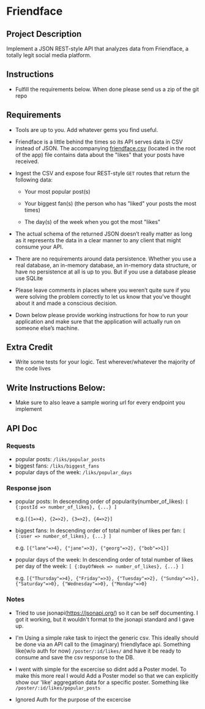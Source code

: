 # Friendface

## Project Description

Implement a JSON REST-style API that analyzes data from Friendface, a totally
legit social media platform.

## Instructions

* Fulfill the requirements below. When done please send us a zip of the git repo

## Requirements

* Tools are up to you. Add whatever gems you find useful.

* Friendface is a little behind the times so its API serves data in CSV instead
  of JSON. The accompanying [friendface.csv](https://gist.github.com/dabobert/4a31d09d20988ef0f128a6be57fa60d0) (located in the root of the app) file contains data
  about the "likes" that your posts have received.

* Ingest the CSV and expose four REST-style `GET` routes that return the following data:

    * Your most popular post(s)

    * Your biggest fan(s) (the person who has "liked" your posts the most times)

    * The day(s) of the week when you got the most "likes"


* The actual schema of the returned JSON doesn’t really matter as long
  as it represents the data in a clear manner to any client that might consume
  your API.

* There are no requirements around data persistence. Whether you use a real
  database, an in-memory database, an in-memory data structure, or have no
  persistence at all is up to you.  But if you use a database please use SQLite

* Please leave comments in places where you weren’t quite sure if you
  were solving the problem correctly to let us know that you've thought about it
  and made a conscious decision.

* Down below please provide working instructions for how to run your application and
  make sure that the application will actually run on someone else’s machine.

## Extra Credit 
* Write some tests for your logic. Test wherever/whatever the majority of the code lives

## Write Instructions Below:
* Make sure to also leave a sample woring url for every endpoint you implement

##  API Doc

### Requests

- popular posts: `/liks/popular_posts`
- biggest fans:  `/liks/biggest_fans`
- popular days of the week:  `/liks/popular_days`

### Response json
- popular posts: In descending order of popularity(number_of_likes): `[ {:postId => number_of_likes}, {...} ]`

  e.g.`[{1=>4}, {2=>2}, {3=>2}, {4=>2}]`

- biggest fans: In descending order of total number of likes per fan: `[ {:user => number_of_likes}, {...} ]`

  e.g. `[{"lane"=>4}, {"jane"=>3}, {"georg"=>2}, {"bob"=>1}]`

- popular days of the week: In descending order of total number of likes per day of the week: `[ {:DayOfWeek => number_of_likes}, {...} ]`

  e.g. `[{"Thursday"=>4}, {"Friday"=>3}, {"Tuesday"=>2}, {"Sunday"=>1}, {"Saturday"=>0}, {"Wednesday"=>0}, {"Monday"=>0}`


### Notes

- Tried to use jsonapi(https://jsonapi.org/) so it can be self documenting. I got it working, but it wouldn't format to the jsonapi standard and I gave up.

- I'm Using a simple rake task to inject the generic csv. This ideally should be done via an API call to the (imaginary) friendlyface api. Something like(w/o auth for now) `/poster/:id/likes/` and have it be ready to consume and save the csv response to the DB.

- I went with simple for the excercise so didnt add a Poster model. To make this more real I would Add a Poster model so that we can explicitly show our 'like' aggregation data for a specific poster. Something like `/poster/:id/likes/popular_posts`

- Ignored Auth for the purpose of the excercise 


